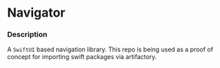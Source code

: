 # Navigator

### Description
A `SwiftUI` based navigation library.
This repo is being used as a proof of concept for importing swift packages via artifactory.
